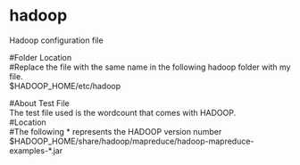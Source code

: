 # hadoop
Hadoop configuration file  

#Folder Location  
#Replace the file with the same name in the following hadoop folder with my file.  
$HADOOP_HOME/etc/hadoop  
  
#About Test File  
The test file used is the wordcount that comes with HADOOP.  
#Location  
#The following * represents the HADOOP version number  
$HADOOP_HOME/share/hadoop/mapreduce/hadoop-mapreduce-examples-*.jar
